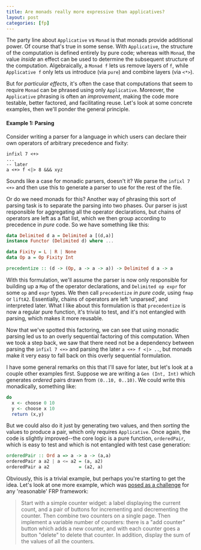 ```yaml
---
title: Are monads really more expressive than applicatives?
layout: post
categories: [fp]
---
```


The party line about `Applicative` vs `Monad` is that monads provide additional power. Of course that's true in some sense. With `Applicative`, the structure of the computation is defined entirely by pure code; whereas with `Monad`, the value _inside_ an effect can be used to determine the subsequent structure of the computation. Algebraically, a `Monad f` lets us remove layers of `f`, while `Applicative f` only lets us introduce (via `pure`) and combine layers (via `<*>`).

But for _particular effects_, it's often the case that computations that seem to require `Monad` can be phrased using only `Applicative`. Moreover, the `Applicative` phrasing is often an _improvement_, making the code more testable, better factored, and facilitating reuse. Let's look at some concrete examples, then we'll ponder the general principle. 

#### Example 1: Parsing ####

Consider writing a parser for a language in which users can declare their own operators of arbitrary precedence and fixity:

~~~
infixl 7 <+> 
...
-- later
a <+> f <|> 8 &&& xyz
~~~

Sounds like a case for monadic parsers, doesn't it? We parse the `infixl 7 <+>` and then use this to generate a parser to use for the rest of the file.

Or do we need monads for this? Another way of phrasing this sort of parsing task is to separate the parsing into two phases. Our parser is just responsible for aggregating all the operator declarations, but chains of operators are left as a flat list, which we then group according to precedence in _pure_ code. So we have something like this:

~~~ Haskell
data Delimited d a = Delimited a [(d,a)]
instance Functor (Delimited d) where ...

data Fixity = L | R | None
data Op a = Op Fixity Int

precedentize :: (d -> (Op, a -> a -> a)) -> Delimited d a -> a
~~~

With this formulation, we'll assume the parser is now only responsible for building up a `Map` of the operator declarations, and `Delimited op expr` for some `op` and `expr` types. We then call `precedentize` _in pure code_, using `fmap` or `liftA2`. Essentially, chains of operators are left 'unparsed', and interpreted later. What I like about this formulation is that `precedentize` is now a regular pure function, it's trivial to test, and it's not entangled with parsing, which makes it more reusable.

Now that we've spotted this factoring, we can see that using monadic parsing led us to an overly sequential factoring of this computation. When we took a step back, we saw that there need not be a dependency between parsing the `infixl 7 <+>` and parsing the later `a <+> f <|> ..`, but monads make it very easy to fall back on this overly sequential formulation. 

I have some general remarks on this that I'll save for later, but let's look at a couple other examples first. Suppose we are writing a `Gen (Int, Int)` which generates _ordered_ pairs drawn from `(0..10, 0..10)`. We could write this monadically, something like:

~~~ Haskell
do 
  x <- choose 0 10
  y <- choose x 10
  return (x,y)
~~~

But we could also do it just by generating two values, and then _sorting_ the values to produce a pair, which only requires `Applicative`. Once again, the code is slightly improved--the core logic is a pure function, `orderedPair`, which is easy to test and which is not entangled with test case generation:

~~~ Haskell
orderedPair :: Ord a => a -> a -> (a,a)
orderedPair a a2 | a <= a2 = (a, a2)
orderedPair a a2           = (a2, a)
~~~

Obviously, this is a trivial example, but perhaps you're starting to get the idea. Let's look at one more example, which was [posed as a challenge](http://www.reddit.com/r/programming/comments/t6p0a/elm_a_new_language_for_functionalreactive_web/c4k4pnw) for any 'reasonable' FRP framework:

> Start with a simple counter widget: a label displaying the current count, and a pair of buttons for incrementing and decrementing the counter. Then combine two counters on a single page. Then implement a variable number of counters: there is a "add counter" button which adds a new counter, and with each counter goes a button "delete" to delete that counter. In addition, display the sum of the values of all the counters.

